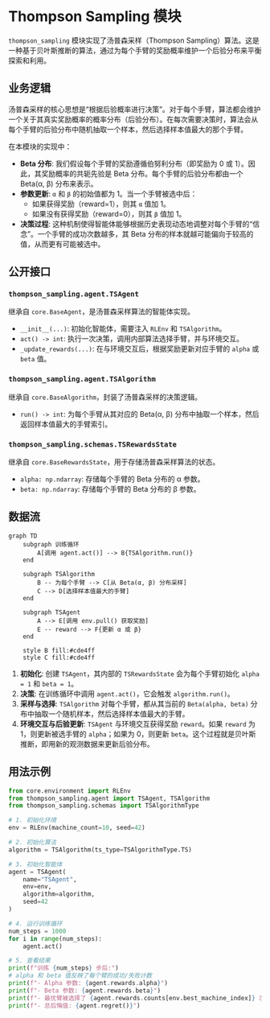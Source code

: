 # Thompson Sampling 模块

`thompson_sampling` 模块实现了汤普森采样（Thompson Sampling）算法。这是一种基于贝叶斯推断的算法，通过为每个手臂的奖励概率维护一个后验分布来平衡探索和利用。

## 业务逻辑

汤普森采样的核心思想是“根据后验概率进行决策”。对于每个手臂，算法都会维护一个关于其真实奖励概率的概率分布（后验分布）。在每次需要决策时，算法会从每个手臂的后验分布中随机抽取一个样本，然后选择样本值最大的那个手臂。

在本模块的实现中：

-   **Beta 分布**: 我们假设每个手臂的奖励遵循伯努利分布（即奖励为 0 或 1）。因此，其奖励概率的共轭先验是 Beta 分布。每个手臂的后验分布都由一个 Beta(α, β) 分布来表示。
-   **参数更新**: `α` 和 `β` 的初始值都为 1。当一个手臂被选中后：
    -   如果获得奖励（reward=1），则其 `α` 值加 1。
    -   如果没有获得奖励（reward=0），则其 `β` 值加 1。
-   **决策过程**: 这种机制使得智能体能够根据历史表现动态地调整对每个手臂的“信念”。一个手臂的成功次数越多，其 Beta 分布的样本就越可能偏向于较高的值，从而更有可能被选中。

## 公开接口

### `thompson_sampling.agent.TSAgent`

继承自 `core.BaseAgent`，是汤普森采样算法的智能体实现。

-   `__init__(...)`: 初始化智能体，需要注入 `RLEnv` 和 `TSAlgorithm`。
-   `act() -> int`: 执行一次决策，调用内部算法选择手臂，并与环境交互。
-   `_update_rewards(...)`: 在与环境交互后，根据奖励更新对应手臂的 `alpha` 或 `beta` 值。

### `thompson_sampling.agent.TSAlgorithm`

继承自 `core.BaseAlgorithm`，封装了汤普森采样的决策逻辑。

-   `run() -> int`: 为每个手臂从其对应的 Beta(α, β) 分布中抽取一个样本，然后返回样本值最大的手臂索引。

### `thompson_sampling.schemas.TSRewardsState`

继承自 `core.BaseRewardsState`，用于存储汤普森采样算法的状态。

-   `alpha: np.ndarray`: 存储每个手臂的 Beta 分布的 α 参数。
-   `beta: np.ndarray`: 存储每个手臂的 Beta 分布的 β 参数。

## 数据流

```mermaid
graph TD
    subgraph 训练循环
        A[调用 agent.act()] --> B{TSAlgorithm.run()}
    end

    subgraph TSAlgorithm
        B -- 为每个手臂 --> C[从 Beta(α, β) 分布采样]
        C --> D[选择样本值最大的手臂]
    end

    subgraph TSAgent
        A --> E[调用 env.pull() 获取奖励]
        E -- reward --> F{更新 α 或 β}
    end

    style B fill:#cde4ff
    style C fill:#cde4ff
```

1.  **初始化**: 创建 `TSAgent`，其内部的 `TSRewardsState` 会为每个手臂初始化 `alpha = 1` 和 `beta = 1`。
2.  **决策**: 在训练循环中调用 `agent.act()`，它会触发 `algorithm.run()`。
3.  **采样与选择**: `TSAlgorithm` 对每个手臂，都从其当前的 `Beta(alpha, beta)` 分布中抽取一个随机样本，然后选择样本值最大的手臂。
4.  **环境交互与后验更新**: `TSAgent` 与环境交互获得奖励 `reward`。如果 `reward` 为 1，则更新被选手臂的 `alpha`；如果为 0，则更新 `beta`。这个过程就是贝叶斯推断，即用新的观测数据来更新后验分布。

## 用法示例

```python
from core.environment import RLEnv
from thompson_sampling.agent import TSAgent, TSAlgorithm
from thompson_sampling.schemas import TSAlgorithmType

# 1. 初始化环境
env = RLEnv(machine_count=10, seed=42)

# 2. 初始化算法
algorithm = TSAlgorithm(ts_type=TSAlgorithmType.TS)

# 3. 初始化智能体
agent = TSAgent(
    name="TSAgent",
    env=env,
    algorithm=algorithm,
    seed=42
)

# 4. 运行训练循环
num_steps = 1000
for i in range(num_steps):
    agent.act()

# 5. 查看结果
print(f"训练 {num_steps} 步后:")
# alpha 和 beta 值反映了每个臂的成功/失败计数
print(f"- Alpha 参数: {agent.rewards.alpha}")
print(f"- Beta 参数: {agent.rewards.beta}")
print(f"- 最优臂被选择了 {agent.rewards.counts[env.best_machine_index]} 次")
print(f"- 总后悔值: {agent.regret()}")
```
